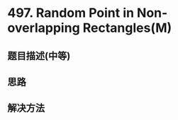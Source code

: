 
# 497. Random Point in Non-overlapping Rectangles(M)

[]()

## 题目描述(中等)

## 思路

## 解决方法

### 

```java

```